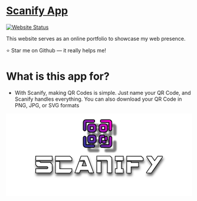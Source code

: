 # <a href="https://scanifynow.netlify.app/" target="_blank">Scanify App</a>

[![Website Status](https://img.shields.io/badge/Website%20Status-Online-yellow)](https://scanifynow.netlify.app/)

 <p align="justify">This website serves as an online portfolio to showcase my web presence.</p>
 <p>⭐ Star me on Github — it really helps me!</p>

# What is this app for?
 * With Scanify, making QR Codes is simple. Just name your QR Code, and Scanify handles everything. You can also download your QR Code in PNG, JPG, or SVG formats

![Scanify App](https://raw.githubusercontent.com/fr0st-iwnl/Scanify/main/Scanify%20QR%20Generator/src/images/qr.png)
